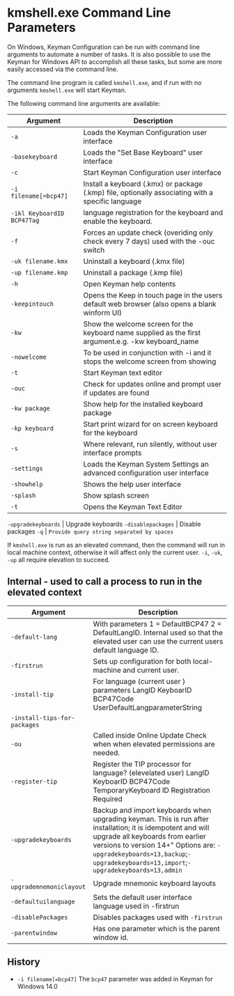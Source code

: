 # kmshell.exe Command Line Parameters

On Windows, Keyman Configuration can be run with command line arguments to automate a number of tasks. It is also possible to use the Keyman for Windows API to accomplish all these tasks, but some are more easily accessed via the command line.

The command line program is called `kmshell.exe`, and if run with no arguments `kmshell.exe` will start Keyman.

The following command line arguments are available:

Argument | Description
---------|-------------
`-a` | Loads the Keyman Configuration user interface
`-basekeyboard` | Loads the "Set Base Keyboard" user interface
`-c` | Start Keyman Configuration user interface
`-i filename[=bcp47]` | Install a keyboard (.kmx) or package (.kmp) file, optionally associating with a specific language
`-ikl KeyboardID BCP47Tag` | <BCP47Tag> language registration for the keyboard <KeyboardID> and enable the keyboard.
`-f` | Forces an update check (overiding only check every 7 days) used with the -ouc switch
`-uk filename.kmx` | Uninstall a keyboard (.kmx file)
`-up filename.kmp` | Uninstall a package (.kmp file)
`-h` | Open Keyman help contents
`-keepintouch` | Opens the Keep in touch page in the users default web browser (also opens a blank winform UI)
`-kw` | Show the welcome screen for the keyboard name supplied as the first argument.e.g. -kw keyboard_name
`-nowelcome` | To be used in conjunction with -i and it stops the welcome screen from showing
`-t` | Start Keyman text editor
`-ouc` | Check for updates online and prompt user if updates are found
`-kw package` | Show help for the installed keyboard package
`-kp keyboard` | Start print wizard for on screen keyboard for the keyboard
`-s` | Where relevant, run silently, without user interface prompts
`-settings`	| Loads the Keyman System Settings an advanced configuration user interface 
`-showhelp` |	Shows the help user interface
`-splash` |	Show splash screen 
`-t` |	Opens the Keyman Text Editor

`-upgradekeyboards` | Upgrade keyboards
`-disablepackages`  | Disable packages
`-q` | `Provide query string separated by spaces`


If `kmshell.exe` is run as an elevated command, then the command will run in local machine context, otherwise it will affect only the current user. `-i`, `-uk`, `-up` all require elevation to succeed.
## Internal - used to call a process to run in the elevated context 

Argument | Description
---------|-------------
`-default-lang`	| With parameters 1 = DefaultBCP47 2 = DefaultLangID. Internal used so that the elevated user can use the current users default language ID.
`-firstrun` | Sets up configuration for both local-machine and current user.
`-install-tip` | For language (current user ) parameters LangID KeyboarID BCP47Code UserDefaultLangparameterString
`-install-tips-for-packages`	|
`-ou`	| Called inside Online Update Check when when elevated permissions are needed.
`-register-tip`	| Register the TIP processor for language? (elevelated user) LangID KeyboarID BCP47Code TemporaryKeyboard ID Registration Required
`-upgradekeyboards`	| Backup and import keyboards when upgrading keyman. This is run after installation; it is idempotent and will upgrade all keyboards from earlier versions to version 14+" Options are: `-upgradekeyboards=13,backup`;`-upgradekeyboards=13,import`;`-upgradekeyboards=13,admin`
`-upgrademnemoniclayout`	| Upgrade mnemonic keyboard layouts
`-defaultuilanguage`	| Sets the default user interface language used in -firstrun
`-disablePackages` |	Disables packages used with `-firstrun` | it can set all packages disabled.
`-parentwindow` |	Has one parameter which is the parent window id.



## History

* `-i filename[=bcp47]` The `bcp47` parameter was added in Keyman for Windows 14.0
